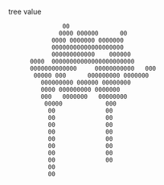 tree value 

                   00
                  0000 000000      00
                0000 0000000 0000000
                00000000000000000000
                000000000000    000000
          0000  00000000000000000000000
          0000000000000     00000000000   000
           00000 000      000000000 0000000
             000000000 000000 00000000
             0000 000000000 0000000
             000   0000000   00000000
              00000            000
               00              00
               00              00
               00              00
               00              00
               00              00
               00              00
               00              00
               00              00
               00
               00
